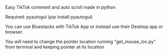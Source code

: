 Easy TikTok comment and auto scroll made in python<p>
Required: pyautogui (pip install pyautogui)<p>
You can use Bluestacks with TikTok App or instead use their Desktop app or browser.<p>
You will need to change the pointer location running "get_mouse_loc.py" from terminal and keeping pointer at its location<p>
